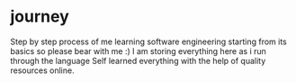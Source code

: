 # journey
Step by step process of me learning software engineering starting from its basics so please bear with me :)
I am storing everything here as i run through the language 
Self learned everything with the help of quality resources online. 
